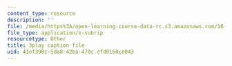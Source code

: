 ```yaml
---
content_type: resource
description: ''
file: /media/https%3A/open-learning-course-data-rc.s3.amazonaws.com/16-346-astrodynamics-fall-2008/41ef390c5da842ba470cefd0160ce043_SJI-SAs1Rnk.srt
file_type: application/x-subrip
resourcetype: Other
title: 3play caption file
uid: 41ef390c-5da8-42ba-470c-efd0160ce043
---
```

